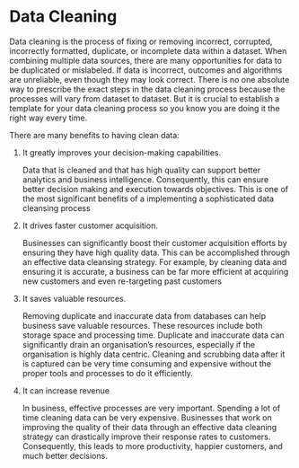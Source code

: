 # Data Cleaning

Data cleaning is the process of fixing or removing incorrect, corrupted, incorrectly formatted, duplicate, or incomplete data within a dataset. When combining multiple data sources, there are many opportunities for data to be duplicated or mislabeled. If data is incorrect, outcomes and algorithms are unreliable, even though they may look correct. There is no one absolute way to prescribe the exact steps in the data cleaning process because the processes will vary from dataset to dataset. But it is crucial to establish a template for your data cleaning process so you know you are doing it the right way every time.


There are many benefits to having clean data:
1. It greatly improves your decision-making capabilities.

      Data that is cleaned and that has high quality can support better analytics and business intelligence. Consequently, this can ensure better decision making and execution towards objectives. This is one of the most significant benefits of a implementing a sophisticated data cleansing process
2. It drives faster customer acquisition.

      Businesses can significantly boost their customer acquisition efforts by ensuring they have high quality data. This can be accomplished through an effective data cleansing strategy. For example, by cleaning data and ensuring it is accurate, a business can be far more efficient at acquiring new customers and even re-targeting past customers
3. It saves valuable resources.

      Removing duplicate and inaccurate data from databases can help business save valuable resources. These resources include both storage space and processing time. Duplicate and inaccurate data can significantly drain an organisation’s resources, especially if the organisation is highly data centric. Cleaning and scrubbing data after it is captured can be very time consuming and expensive without the proper tools and processes to do it efficiently.
4. It can increase revenue

      In business, effective processes are very important. Spending a lot of time cleaning data can be very expensive. Businesses that work on improving the quality of their data through an effective data cleaning strategy can drastically improve their response rates to customers. Consequently, this leads to more productivity, happier customers, and much better decisions.

